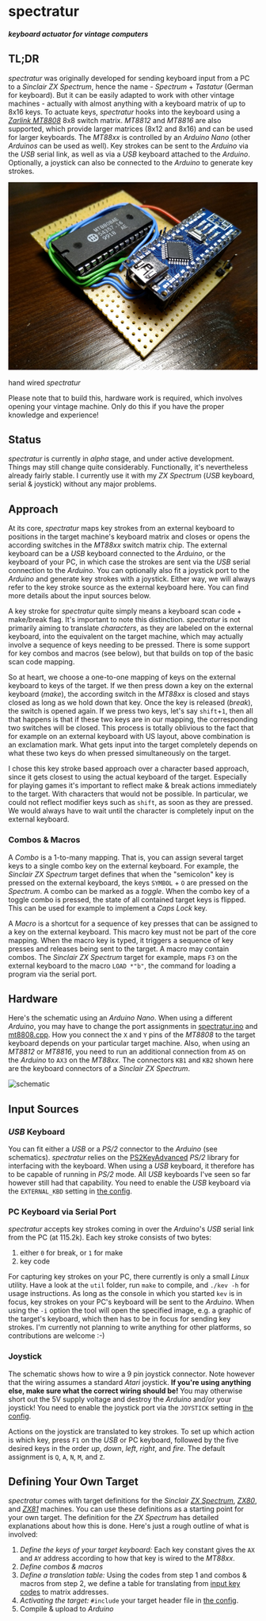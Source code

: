 # spectratur

#### *keyboard actuator for vintage computers*

## TL;DR
*spectratur* was originally developed for sending keyboard input from a PC to a *Sinclair ZX Spectrum*, hence the name - *Spectrum* + *Tastatur* (German for keyboard). But it can be easily adapted to work with other vintage machines - actually with almost anything with a keyboard matrix of up to 8x16 keys. To actuate keys, *spectratur* hooks into the keyboard using a [*Zarlink MT8808*](https://www.mouser.com/pdfdocs/Mt8808_DataSheet.PDF) 8x8 switch matrix. *MT8812* and *MT8816* are also supported, which provide larger matrices (8x12 and 8x16) and can be used for larger keyboards. The *MT88xx* is controlled by an *Arduino Nano* (other *Arduinos* can be used as well). Key strokes can be sent to the *Arduino* via the *USB* serial link, as well as via a *USB* keyboard attached to the *Arduino*. Optionally, a joystick can also be connected to the *Arduino* to generate key strokes.

![spectratur](doc/adapter.jpg)

hand wired *spectratur*

Please note that to build this, hardware work is required, which involves opening your vintage machine. Only do this if you have the proper knowledge and experience!

## Status
*spectratur* is currently in *alpha* stage, and under active development. Things may still change quite considerably. Functionally, it's nevertheless already fairly stable. I currently use it with my *ZX Spectrum* (*USB* keyboard, serial & joystick) without any major problems.

## Approach
At its core, *spectratur* maps key strokes from an external keyboard to positions in the target machine's keyboard matrix and closes or opens the according switches in the *MT88xx* switch matrix chip. The external keyboard can be a *USB* keyboard connected to the *Arduino*, or the keyboard of your PC, in which case the strokes are sent via the *USB* serial connection to the *Arduino*. You can optionally also fit a joystick port to the *Arduino* and generate key strokes with a joystick. Either way, we will always refer to the key stroke source as the external keyboard here. You can find more details about the input sources below.

A key stroke for *spectratur* quite simply means a keyboard scan code + make/break flag. It's important to note this distinction. *spectratur* is not primarily aiming to translate *characters*, as they are labeled on the external keyboard, into the equivalent on the target machine, which may actually involve a sequence of keys needing to be pressed. There is some support for key combos and macros (see below), but that builds on top of the basic scan code mapping.

So at heart, we choose a one-to-one mapping of keys on the external keyboard to keys of the target. If we then press down a key on the external keyboard (*make*), the according switch in the *MT88xx* is closed and stays closed as long as we hold down that key. Once the key is released (*break*), the switch is opened again. If we press two keys, let's say `shift`+`1`, then all that happens is that if these two keys are in our mapping, the corresponding two switches will be closed. This process is totally oblivious to the fact that for example on an external keyboard with US layout, above combination is an exclamation mark. What gets input into the target completely depends on what these two keys do when pressed simultaneously on the target.

I chose this key stroke based approach over a character based approach, since it gets closest to using the actual keyboard of the target. Especially for playing games it's important to reflect make & break actions immediately to the target. With characters that would not be possible. In particular, we could not reflect modifier keys such as `shift`, as soon as they are pressed. We would always have to wait until the character is completely input on the external keyboard.

### Combos & Macros
A *Combo* is a 1-to-many mapping. That is, you can assign several target keys to a single combo key on the external keyboard. For example, the *Sinclair ZX Spectrum* target defines that when the "semicolon" key is pressed on the external keyboard, the keys `SYMBOL` + `O` are pressed on the *Spectrum*. A combo can be marked as a *toggle*. When the combo key of a toggle combo is pressed, the state of all contained target keys is flipped. This can be used for example to implement a *Caps Lock* key.

A *Macro* is a shortcut for a sequence of key presses that can be assigned to a key on the external keyboard. This macro key must not be part of the core mapping. When the macro key is typed, it triggers a sequence of key presses and releases being sent to the target. A macro may contain combos. The *Sinclair ZX Spectrum* target for example, maps `F3` on the external keyboard to the macro `LOAD *"b"`, the command for loading a program via the serial port.

## Hardware
Here's the schematic using an *Arduino Nano*. When using a different *Arduino*, you may have to change the port assignments in [spectratur.ino](src/spectratur.ino) and [mt8808.cpp](src/mt8808.cpp). How you connect the `X` and `Y` pins of the *MT8808* to the target keyboard depends on your particular target machine. Also, when using an *MT8812* or *MT8816*, you need to run an additional connection from `A5` on the *Arduino* to `AX3` on the *MT88xx*. The connectors `KB1` and `KB2` shown here are the keyboard connectors of a *Sinclair ZX Spectrum*.

![schematic](doc/spectratur_schem.png)

## Input Sources

### *USB* Keyboard
You can fit either a *USB* or a *PS/2* connector to the *Arduino* (see schematics). *spectratur* relies on the [PS2KeyAdvanced](https://github.com/techpaul/PS2KeyAdvanced) *PS/2* library for interfacing with the keyboard. When using a *USB* keyboard, it therefore has to be capable of running in *PS/2* mode. All *USB* keyboards I've seen so far however still had that capability. You need to enable the *USB* keyboard via the `EXTERNAL_KBD` setting in [the config](src/config.h).

### PC Keyboard via Serial Port
*spectratur* accepts key strokes coming in over the *Arduino*'s *USB* serial link from the PC (at 115.2k). Each key stroke consists of two bytes:

1.  either `0` for break, or `1` for make
2.  key code

For capturing key strokes on your PC, there currently is only a small *Linux* utility. Have a look at the `util` folder, run `make` to compile, and `./kev -h` for usage instructions. As long as the console in which you started `kev` is in focus, key strokes on your PC's keyboard will be sent to the *Arduino*. When using the `-i` option the tool will open the specified image, e.g. a graphic of the target's keyboard, which then has to be in focus for sending key strokes. I'm currently not planning to write anything for other platforms, so contributions are welcome :-)

### Joystick
The schematic shows how to wire a 9 pin joystick connector. Note however that the wiring assumes a standard *Atari* joystick. **If you're using anything else, make sure what the correct wiring should be!** You may otherwise short out the 5V supply voltage and destroy the *Arduino* and/or your joystick! You need to enable the joystick port via the `JOYSTICK` setting in [the config](src/config.h).

Actions on the joystick are translated to key strokes. To set up which action is which key, press `F1` on the *USB* or PC keyboard, followed by the five desired keys in the order *up*, *down*, *left*, *right*, and *fire*. The default assignment is `Q`, `A`, `N`, `M`, and `Z`.

## Defining Your Own Target
*spectratur* comes with target definitions for the *Sinclair* [*ZX Spectrum*](src/targets/sinclair_spectrum.h), [*ZX80*](src/targets/sinclair_zx80.h), and [*ZX81*](src/targets/sinclair_zx81.h) machines. You can use these definitions as a starting point for your own target. The definition for the *ZX Spectrum* has detailed explanations about how this is done. Here's just a rough outline of what is involved:

1. *Define the keys of your target keyboard:* Each key constant gives the `AX` and `AY` address according to how that key is wired to the *MT88xx*.
2. *Define combos & macros*
3. *Define a translation table:* Using the codes from step 1 and combos & macros from step 2, we define a table for translating from [input key codes](src/input_keycodes.h) to matrix addresses.
4. *Activating the target:* `#include` your target header file in [the config](src/config.h).
5. Compile & upload to *Arduino*
